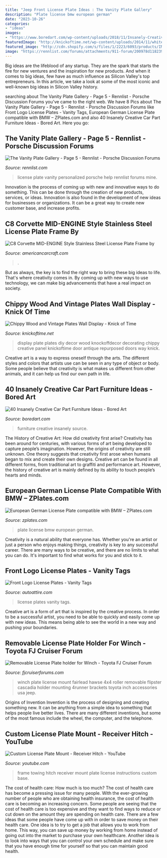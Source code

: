 ```yaml
---
title: "Jeep Front License Plate Ideas : The Vanity Plate Gallery"
description: "Plate license bmw european german"
date: "2023-10-26"
categories:
- "ideas"
images:
- "https://www.boredart.com/wp-content/uploads/2018/11/Insanely-Creative-Car-Part-Furniture-Ideas22.jpg"
featuredImage: "http://knickoftime.net/wp-content/uploads/2014/11/white-vintage-plates-display.jpg"
featured_image: "http://cdn.shopify.com/s/files/1/2223/6093/products/IMG_9727_1024x1024.jpg?v=1518592972"
image: "https://rennlist.com/forums/attachments/911-forum/200978d1182393574-the-vanity-plate-gallery-img_3316_resize2.jpg"
---
```



Big ideas are the lifeblood of any startup. They are the spark that starts the fire for new ventures and the inspiration for new products. And when it comes to big ideas, few have as much influence as Silicon Valley's top entrepreneurs. In this article, we take a look at some of the most iconic and well-known big ideas in Silicon Valley history.

	

		
searching about The Vanity Plate Gallery - Page 5 - Rennlist - Porsche Discussion Forums you've came to the right web. We have 8 Pics about The Vanity Plate Gallery - Page 5 - Rennlist - Porsche Discussion Forums like Front Logo License Plates - Vanity Tags, European German License Plate compatible with BMW – ZPlates.com and also 40 Insanely Creative Car Part Furniture Ideas - Bored Art. Here you go:
		
    
## The Vanity Plate Gallery - Page 5 - Rennlist - Porsche Discussion Forums

<img loading=lazy src="https://rennlist.com/forums/attachments/911-forum/200978d1182393574-the-vanity-plate-gallery-img_3316_resize2.jpg" onerror="this.onerror=null;this.src='https://tse4.mm.bing.net/th?id=OIP.Rnb_1j7lxZFU_frhLaPYvwHaFj&amp;pid=15.1';" alt="The Vanity Plate Gallery - Page 5 - Rennlist - Porsche Discussion Forums">

_Source: rennlist.com_

>license plate vanity personalized porsche help rennlist forums mine. 

	

Innovation is the process of coming up with new and innovative ways to do something. This can be done through the creation of new products, services, or ideas. Innovation is also found in the development of new ideas for businesses or organizations. It can be a great way to create new customer base, and increase profits.

    
## C8 Corvette MID-ENGINE Style Stainless Steel License Plate Frame By

<img loading=lazy src="https://cdn.shopify.com/s/files/1/0985/6994/products/2020-2021-c8-corvette-license-plate-frame-mid-engine-style-stainless-steel-choose-color-inlay-american-car-craft-306278.jpg?v=1611865249" onerror="this.onerror=null;this.src='https://tse2.mm.bing.net/th?id=OIP.oWSHbmErq7j5Dd4ipKKV4QHaDV&amp;pid=15.1';" alt="C8 Corvette MID-ENGINE Style Stainless Steel License Plate Frame by">

_Source: americancarcraft.com_

>. 

	

But as always, the key is to find the right way to bring these big ideas to life. That's where creativity comes in. By coming up with new ways to use technology, we can make big advancements that have a real impact on society.

    
## Chippy Wood And Vintage Plates Wall Display - Knick Of Time

<img loading=lazy src="http://knickoftime.net/wp-content/uploads/2014/11/white-vintage-plates-display.jpg" onerror="this.onerror=null;this.src='https://tse3.mm.bing.net/th?id=OIP.08MIrQAt6dHhdSZb2ktfgQHaLS&amp;pid=15.1';" alt="Chippy Wood and Vintage Plates Wall Display - Knick of Time">

_Source: knickoftime.net_

>display plate plates diy decor wood knockoffdecor decorating chippy creative panel knickoftime door antique repurposed doors way knick. 

	

Creative art is a way to express oneself through the arts. The different styles and colors that artists use can be seen in any type of object or body. Some people believe that creativity is what makes us different from other animals, and it can help us find our own path in life.

    
## 40 Insanely Creative Car Part Furniture Ideas - Bored Art

<img loading=lazy src="https://www.boredart.com/wp-content/uploads/2018/11/Insanely-Creative-Car-Part-Furniture-Ideas22.jpg" onerror="this.onerror=null;this.src='https://tse1.mm.bing.net/th?id=OIP.qASjPYTHRHB2awJHmVLt8QHaJ8&amp;pid=15.1';" alt="40 Insanely Creative Car Part Furniture Ideas - Bored Art">

_Source: boredart.com_

>furniture creative insanely source. 

	

The History of Creative Art: How did creativity first arise?
Creativity has been around for centuries, with various forms of art being developed to capture people’s imagination. However, the origins of creativity are still unknown. One theory suggests that creativity first arose when humans began to mix and create their own designs. Creative art can be found in all different forms, from traditional art to graffiti and performance art. However, the history of creative art is mainly defined by its ability to touch people’s hearts and minds.

    
## European German License Plate Compatible With BMW – ZPlates.com

<img loading=lazy src="http://cdn.shopify.com/s/files/1/2223/6093/products/IMG_9727_1024x1024.jpg?v=1518592972" onerror="this.onerror=null;this.src='https://tse3.mm.bing.net/th?id=OIP.N7GGGgboy1pLHtsSMzw26QHaFM&amp;pid=15.1';" alt="European German License Plate compatible with BMW – ZPlates.com">

_Source: zplates.com_

>plate license bmw european german. 

	

Creativity is a natural ability that everyone has. Whether you're an artist or just a person who enjoys making things, creativity is key to any successful career. There are many ways to be creative, and there are no limits to what you can do. It's important to find what works for you and stick to it.

    
## Front Logo License Plates - Vanity Tags

<img loading=lazy src="https://sep.yimg.com/ay/licenseplateframes/front-logo-license-plates-vanity-tags-14.gif" onerror="this.onerror=null;this.src='https://tse2.mm.bing.net/th?id=OIP.1xet6tvurp67jqD52Q_FfgHaHQ&amp;pid=15.1';" alt="Front Logo License Plates - Vanity Tags">

_Source: autoattire.com_

>license plates vanity tags. 

	

Creative art is a form of art that is inspired by the creative process. In order to be a successful artist, you need to be able to quickly and easily come up with new ideas. This means being able to see the world in a new way and pushing your boundaries.

    
## Removable License Plate Holder For Winch - Toyota FJ Cruiser Forum

<img loading=lazy src="https://www.fjcruiserforums.com/forums/attachments/interior-exterior-visual-tech/775890d1473339989-removable-license-plate-holder-winch-021_1024x1024.jpg" onerror="this.onerror=null;this.src='https://tse1.mm.bing.net/th?id=OIP.EWNFX7RKWEY_PjH6HeLTuwHaE6&amp;pid=15.1';" alt="Removable License Plate holder for Winch - Toyota FJ Cruiser Forum">

_Source: fjcruiserforums.com_

>winch plate license mount fairlead hawse 4x4 roller removable flipster cascadia holder mounting 4runner brackets toyota inch accessories usa jeep. 

	

Origins of Invention
Invention is the process of designing and creating something new. It can be anything from a simple idea to something that helps people live better lives. There are many different inventions, but some of the most famous include the wheel, the computer, and the telephone.

    
## Custom License Plate Mount - Receiver Hitch - YouTube

<img loading=lazy src="https://i.ytimg.com/vi/lZGrjnYB2fo/maxresdefault.jpg" onerror="this.onerror=null;this.src='https://tse2.mm.bing.net/th?id=OIP.rkT2zFLB7M-kr8xKETcU9wHaEK&amp;pid=15.1';" alt="Custom License Plate Mount - Receiver Hitch - YouTube">

_Source: youtube.com_

>frame towing hitch receiver mount plate license instructions custom base. 

	

The cost of health care: How much is too much?
The cost of health care has become a pressing issue for many people. With the ever-growing number of people who are obtaining health insurance, the cost of health care is becoming an increasing concern. Some people are seeing that the cost of health care is too expensive and they want to find ways to reduce or cut down on the amount they are spending on health care. There are a few ideas that some people have come up with in order to save money on their health care. One idea is to try to get a job that allows you to work from home. This way, you can save up money by working from home instead of going out into the market to purchase your own healthcare. Another idea is to look into ways that you can control your own schedule and make sure that you have enough time for yourself so that you can maintain good health.

